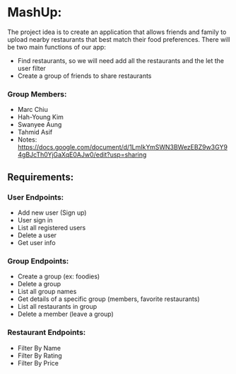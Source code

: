 # MashUp:
The project idea is to create an application that allows friends and family to upload nearby restaurants that best match their food preferences. There will be two main functions of our app:
- Find restaurants, so we will need add all the restaurants and the let the user filter 
- Create a group of friends to share restaurants

### Group Members: 
- Marc Chiu
- Hah-Young Kim
- Swanyee Aung
- Tahmid Asif
- Notes: https://docs.google.com/document/d/1LmIkYmSWN3BWezEBZ9w3GY94gBJcTh0YjGaXqE0AJw0/edit?usp=sharing

## Requirements:
### User Endpoints:
- Add new user (Sign up)
- User sign in
- List all registered users
- Delete a user
- Get user info

### Group Endpoints:
- Create a group (ex: foodies)
- Delete a group
- List all group names 
- Get details of a specific group (members, favorite restaurants)
- List all restaurants in group
- Delete a member (leave a group)

### Restaurant Endpoints:
- Filter By Name
- Filter By Rating
- Filter By Price